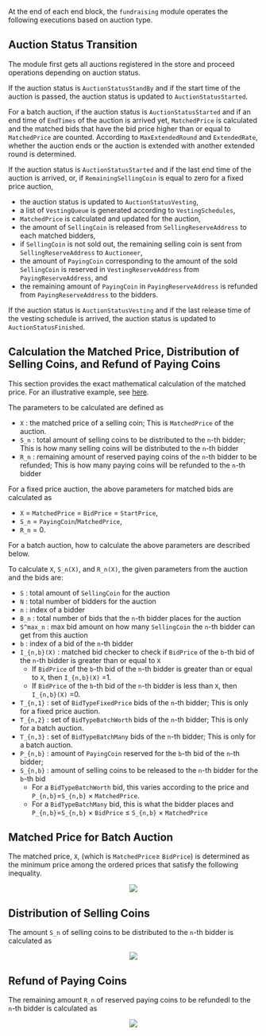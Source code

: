 <!-- order: 5 -->

At the end of each end block, the `fundraising` module operates the following executions based on auction type.

## Auction Status Transition

The module first gets all auctions registered in the store and proceed operations depending on auction status.

If the auction status is `AuctionStatusStandBy` and if the start time of the auction is passed, the auction status is updated to `AuctionStatusStarted`. 

For a batch auction, if the auction status is `AuctionStatusStarted` and if an end time of `EndTimes` of the auction is arrived yet, `MatchedPrice` is calculated and the matched bids that have the bid price higher than or equal to `MatchedPrice` are counted. According to `MaxExtendedRound` and `ExtendedRate`, whether the auction ends or the auction is extended with another extended round is determined. 


If the auction status is `AuctionStatusStarted` and if the last end time of the auction is arrived, or,
if `RemainingSellingCoin` is equal to zero for a fixed price auction, 
- the auction status is updated to `AuctionStatusVesting`,
- a list of `VestingQueue` is generated according to `VestingSchedules`,
- `MatchedPrice` is calculated and updated for the auction,
- the amount of `SellingCoin` is released from `SellingReserveAddress` to each matched bidders,
- if `SellingCoin` is not sold out, the remaining selling coin is sent from `SellingReserveAddress` to `Auctioneer`,
- the amount of `PayingCoin` corresponding to the amount of the sold `SellingCoin` is reserved in `VestingReserveAddress` from `PayingReserveAddress`, and 
- the remaining amount of `PayingCoin` in `PayingReserveAddress` is refunded from `PayingReserveAddress` to the bidders.


If the auction status is `AuctionStatusVesting` and if the last release time of the vesting schedule is arrived, the auction status is updated to `AuctionStatusFinished`.



## Calculation the Matched Price, Distribution of Selling Coins, and Refund of Paying Coins

This section provides the exact mathematical calculation of the matched price. For an illustrative example, see [here](../../../docs/Tutorials/demo/README.md).

The parameters to be calculated are defined as

- `X` : the matched price of a selling coin; This is `MatchedPrice` of the auction.
- `S_n` : total amount of selling coins to be distributed to the `n`-th bidder; This is how many selling coins will be distributed to the `n`-th bidder
- `R_n` : remaining amount of reserved paying coins of the `n`-th bidder to be refunded; This is how many paying coins will be refunded to the `n`-th bidder


For a fixed price auction, the above parameters for matched bids are calculated as
  - `X` = `MatchedPrice` = `BidPrice` = `StartPrice`,
  - `S_n` = `PayingCoin`/`MatchedPrice`,
  - `R_n` = 0.
  
For a batch auction, how to calculate the above parameters are described below.

To calculate `X`, `S_n(X)`, and `R_n(X)`, the given parameters from the auction and the bids are:

- `S` : total amount of `SellingCoin` for the auction
- `N` : total number of bidders for the auction
- `n` : index of a bidder
- `B_n` : total number of bids that the `n`-th bidder places for the auction
- `S^max_n` : max bid amount on how many `SellingCoin` the `n`-th bidder can get from this auction
- `b` : index of a bid of the `n`-th bidder
- `I_{n,b}(X)` : matched bid checker to check if `BidPrice` of the `b`-th bid of the `n`-th bidder is greater than or equal to `X`
    - If `BidPrice` of the `b`-th bid of the `n`-th bidder is greater than or equal to `X`, then `I_{n,b}(X)` =1.
    - If `BidPrice` of the `b`-th bid of the `n`-th bidder is less than `X`, then `I_{n,b}(X)` =0.
- `T_{n,1}` : set of `BidTypeFixedPrice` bids of the `n`-th bidder; This is only for a fixed price auction.
- `T_{n,2}` : set of `BidTypeBatchWorth` bids of the `n`-th bidder; This is only for a batch auction.
- `T_{n,3}` : set of `BidTypeBatchMany` bids of the `n`-th bidder; This is only for a batch auction.
- `P_{n,b}` : amount of `PayingCoin` reserved for the `b`-th bid of the `n`-th bidder;
- `S_{n,b}` : amount of selling coins to be released to the `n`-th bidder for the `b`-th bid
    - For a `BidTypeBatchWorth` bid, this varies according to the price and `P_{n,b}`=`S_{n,b}`  	&times; `MatchedPrice`.
    - For a `BidTypeBatchMany` bid, this is what the bidder places and `P_{n,b}`=`S_{n,b}`  	&times; `BidPrice` &le; `S_{n,b}`  	&times; `MatchedPrice` 


## Matched Price for Batch Auction

The matched price, `X`, (which is `MatchedPrice`&ge; `BidPrice`) is determined as the minimum price among the ordered prices that satisfy the following inequality. 

<p align="center"><img src="https://render.githubusercontent.com/render/math?math=\displaystyle \sum_n \max \left( \sum_{b \in T_{n,2}} \frac{P_{n, b}}{X}\cdot I_{n,b}(X) %2B \sum_{b \in T_{n,3}} S_{n, b}\cdot I_{n,b}(X) , {S^{\text{max}}_n} \right) \leq S "></p>

<!--- Plus sign should be replaced by %2B in math here. -->

## Distribution of Selling Coins

The amount `S_n` of selling coins to be distributed to the `n`-th bidder is calculated as

<p align="center"><img src="https://render.githubusercontent.com/render/math?math=\displaystyle S_n=\max \left(  \sum_{b \in T_{n,2}} \frac{P_{n, b}}{X}\cdot I_{n,b}(X) %2B \sum_{b \in T_{n,3}} S_{n, b}\cdot I_{n,b}(X), {S^{\text{max}}_n} \right). "></p>

## Refund of Paying Coins

The remaining amount `R_n` of reserved paying coins to be refundedl to the `n`-th bidder is calculated as

<p align="center"><img src="https://render.githubusercontent.com/render/math?math=\displaystyle R_n=\sum_{\text{all }\,  b} P_{n, b} - S_n \cdot X . "></p>




